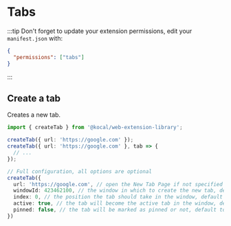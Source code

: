 # Tabs

:::tip
Don't forget to update your extension permissions, edit your `manifest.json` with:

```json
{
  "permissions": ["tabs"]
}
```
:::

## Create a tab

Creates a new tab.

```typescript
import { createTab } from '@kocal/web-extension-library';

createTab({ url: 'https://google.com' });
createTab({ url: 'https://google.com' }, tab => {
  // ...
});

// Full configuration, all options are optional
createTab({
  url: 'https://google.com', // open the New Tab Page if not specified
  windowId: 423462100, // the window in which to create the new tab, default to the current window
  index: 0, // the position the tab should take in the window, default to the last tab
  active: true, // the tab will become the active tab in the window, default to `true`
  pinned: false, // the tab will be marked as pinned or not, default to `false` 
})
```
